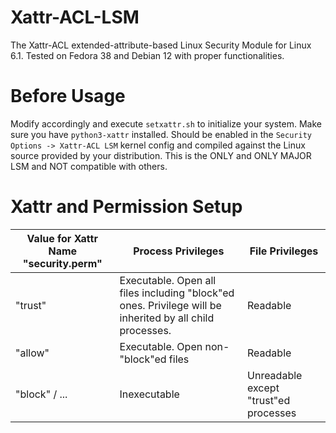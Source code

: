 # Xattr-ACL-LSM
The Xattr-ACL extended-attribute-based Linux Security Module for Linux 6.1. Tested on Fedora 38 and Debian 12 with proper functionalities.

# Before Usage
Modify accordingly and execute ```setxattr.sh``` to initialize your system. Make sure you have ```python3-xattr``` installed.
Should be enabled in the ```Security Options -> Xattr-ACL LSM``` kernel config and compiled against the Linux source provided by your distribution. This is the ONLY and ONLY MAJOR LSM and NOT compatible with others.

# Xattr and Permission Setup
| Value for Xattr Name "security.perm" | Process Privileges | File Privileges |
| --- | --- | --- |
| "trust" | Executable. Open all files including "block"ed ones. Privilege will be inherited by all child processes. | Readable |
| "allow" | Executable. Open non-"block"ed files | Readable |
| "block" / ... | Inexecutable | Unreadable except "trust"ed processes |
